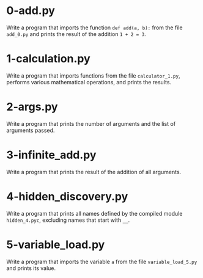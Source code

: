 # 0-add.py
Write a program that imports the function `def add(a, b):` from the file `add_0.py` and prints the result of the addition `1 + 2 = 3`.

# 1-calculation.py
Write a program that imports functions from the file `calculator_1.py`, performs various mathematical operations, and prints the results.

# 2-args.py
Write a program that prints the number of arguments and the list of arguments passed.

# 3-infinite_add.py
Write a program that prints the result of the addition of all arguments.

# 4-hidden_discovery.py
Write a program that prints all names defined by the compiled module `hidden_4.pyc`, excluding names that start with `__`.

# 5-variable_load.py
Write a program that imports the variable `a` from the file `variable_load_5.py` and prints its value.
